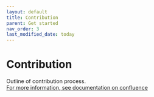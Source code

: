 ```yaml
---
layout: default
title: Contribution
parent: Get started
nav_order: 3
last_modified_date: today
---
```


# Contribution

Outline of contribution process.
<br>
[For more information, see documentation on confluence]()
